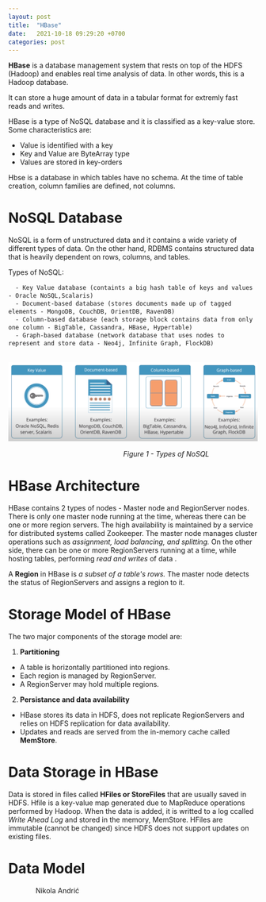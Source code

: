 ```yaml
---
layout: post
title:  "HBase"
date:   2021-10-18 09:29:20 +0700
categories: post
---
```

 
 **HBase** is a database management system that rests on top of the HDFS (Hadoop) and enables real time analysis of data. In other words, this is a Hadoop database. 
 
 It can store a huge amount of data in a tabular format for extremly fast reads and writes. 
 
 HBase is a type of NoSQL database and it is classified as a key-value store. Some characteristics are:
        
 - Value is identified with a key
 - Key and Value are ByteArray type
 - Values are stored in key-orders 
 
 Hbse is a database in which tables have no schema. At the time of table creation, column families are defined, not columns.
 
# NoSQL Database

 NoSQL is a form of unstructured data and it contains a wide variety of different types of data. On the other hand, RDBMS contains structured data that is heavily dependent on rows, columns, and tables. 
 
 
 Types of NoSQL:
 
      - Key Value database (containts a big hash table of keys and values - Oracle NoSQL,Scalaris)
      - Document-based database (stores documents made up of tagged elements - MongoDB, CouchDB, OrientDB, RavenDB)
      - Column-based database (each storage block contains data from only one column - BigTable, Cassandra, HBase, Hypertable)
      - Graph-based database (network database that uses nodes to represent and store data - Neo4j, Infinite Graph, FlockDB)
      
&nbsp;&nbsp;&nbsp;&nbsp;&nbsp;&nbsp;&nbsp;&nbsp;&nbsp;&nbsp;&nbsp;&nbsp;&nbsp;&nbsp;&nbsp;&nbsp;&nbsp;&nbsp; 
![databases_examaples](../../assets/posts_images/hbase_0.png)

&nbsp;&nbsp;&nbsp;&nbsp;&nbsp;&nbsp;&nbsp;&nbsp;&nbsp;&nbsp;&nbsp;&nbsp;&nbsp;&nbsp;&nbsp;&nbsp;&nbsp;&nbsp;&nbsp;&nbsp;&nbsp;&nbsp;&nbsp;&nbsp;&nbsp;&nbsp;&nbsp;&nbsp;&nbsp;&nbsp;&nbsp;&nbsp;&nbsp;&nbsp;&nbsp;&nbsp;&nbsp;&nbsp;&nbsp;&nbsp;&nbsp;&nbsp;&nbsp;&nbsp;&nbsp;&nbsp;&nbsp;&nbsp;&nbsp;&nbsp;&nbsp;&nbsp;&nbsp;&nbsp;&nbsp;&nbsp;&nbsp;&nbsp;&nbsp;*Figure 1 - Types of NoSQL*

# HBase Architecture

 HBase contains 2 types of nodes - Master node and RegionServer nodes. There is only one master node running at the time, whereas there can be one or more region servers. The high availability is maintained by a service for distributed systems called Zookeeper. The master node manages cluster operations such as *assignment, load balancing, and splitting.* On the other side, there can be one or more RegionServers running at a time, while hosting tables, performing *read and writes* of data .
 
 A **Region** in HBase is *a subset of a table's rows.* The master node detects the status of RegionServers and assigns a region to it. 

# Storage Model of HBase

 The two major components of the storage model are:
 
 1. **Partitioning**
 
 - A table is horizontally partitioned into regions.
 - Each region is managed by RegionServer.
 - A RegionServer may hold multiple regions.

 2. **Persistance and data availability**

 - HBase stores its data in HDFS, does not replicate RegionServers and relies on HDFS replication for data availability.
 - Updates and reads are served from the in-memory cache called **MemStore**.

# Data Storage in HBase

 Data is stored in files called **HFiles or StoreFiles** that are usually saved in HDFS. Hfile is a key-value map generated due to MapReduce operations performed by Hadoop. When the data is added, it is writted to a log ccalled *Write Ahead Log* and stored in the memory, MemStore. HFiles are immutable (cannot be changed) since HDFS does not support updates on existing files. 
 
# Data Model

     
 &nbsp;&nbsp;&nbsp;&nbsp;&nbsp;&nbsp;&nbsp;&nbsp;&nbsp;&nbsp;&nbsp;&nbsp;&nbsp;
 Nikola Andrić
 
 

 
